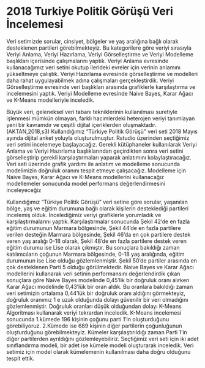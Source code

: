 # 2018 Turkiye Politik Görüşü Veri İncelemesi

Veri setimizde sorular, cinsiyet, bölgeler ve yaş aralığına bağlı olarak 
desteklenen partileri görebilmekteyiz. Bu kategorilere göre veriyi sırasıyla Veriyi 
Anlama, Veriyi Hazırlama, Veriyi Görselleştirme ve Veriyi Modelleme başlıkları 
içerisinde çalışmalarını yaptık. 
Veriyi Anlama evresinde kullanacağımız veri setini okutup ilerideki evreler
için verinin anlamını yükseltmeye çalıştık.
Veriyi Hazırlama evresinde görselleştirme ve modelleri daha rahat 
uygulayabilmek adına çalışmaları gerçekleştirdik.
Veriyi Görselleştirme evresinde veri başlıkları arasında grafiklerle 
karşılaştırma ve incelemesini yaptık.
Veriyi Modelleme evresinde Naive Bayes, Karar Ağacı ve K-Means
modelleriyle inceledik.

Büyük veri, geleneksel veri tabanı tekniklerinin kullanılması suretiyle 
işlenmesi mümkün olmayan, farklı hacimlerdeki heterojen veriyi tanımlayan yeni bir 
kavramdır ve çeşitli dijital içeriklerden oluşmaktadır.(AKTAN,2018,s3)
Kullandığımız “Türkiye Politik Görüşü” veri seti 2018 Mayıs ayında dijital 
anket yoluyla oluşturulmuştur.
Rstudio üzerinden seçtiğimiz veri setini incelemeye başlayacağız. Gerekli
kütüphaneler kullanılarak Veriyi Anlama ve Veriyi Hazırlama başlıklarından 
geçirdikten sonra veri setini görselleştirip gerekli karşılaştırmaları yaparak anlatımını 
kolaylaştıracağız. Veri seti üzerinde grafik yardımı ile anlatım ve modelleme 
sonucunda modelimizin doğruluk oranını tespit etmeye çalışacağız. Modelleme için 
Naive Bayes, Karar Ağacı ve K-Means modellerini kullanacağız modellemeler 
sonucunda model performans değerlendirmesini inceleyeceğiz

Kullandığımız “Türkiye Politik Görüşü” veri setine göre sorular, yaşanılan 
bölge, yaş ve eğitim durumuna bağlı olarak kişilerin desteklediği partileri incelemiş 
olduk. İncelediğimiz veriyi grafiklerle yorumladık ve karşılaştırmalarını yaptık.
Karşılaştırmalar sonucunda Şekil 42’de en fazla eğitim durumunun Marmara 
bölgesinde, Şekil 44’de en fazla partilere verilen desteğin Marmara bölgesinde, Şekil 
46’da en çok partilere destek veren yaş aralığı 0-18 olarak, Şekil 48’de en fazla 
partilere destek veren eğitim durumu ise Lise olarak çıkmıştır. Bu sonuçlara bakıldığı 
zaman katılımcıların çoğunun Marmara bölgesinde, 0-18 yaş aralığında, eğitim 
durumunun ise Lise olduğu gözlemlenmiştir. Şekil 50’de partiler arasında en çok 
desteklenen Parti 5 olduğu görülmektedir. 
Naive Bayes ve Karar Ağacı modellerini kullanarak veri setinin performansını 
değerlendirdik çıkan sonuçlara göre Naive Bayes modelinde 0,45’lik bir doğruluk 
oranı alırken Karar Ağacı modelinde 0,43’lük bir oran aldık. Bu oranlara bakıldığı 
zaman veri setimizin ortalama 0,44’lük bir doğruluk oranı aldığını görmekteyiz, 
doğruluk oranımız 1 e uzak olduğunda dolayı güvenilir bir veri olmadığını 
gözlemlenmiştir. Doğruluk oranları düşük olduğundan dolayı K-Means Algoritması 
kullanarak veriyi tekrardan inceledik. K-Means incelemesi sonucunda 1.kümede 196 
kişinin çoğunu parti 1’in oluşturduğunu görebiliyoruz. 2.Kümede ise 689 kişinin diğer 
partilerin çoğunluğunun oluşturduğunu görebilmekteyiz. Kümeler karşılaştırıldığı 
zaman Parti 1’in diğer partilerden ayrıldığını gözlemleyebiliriz.
Seçtiğimiz veri seti için iki adet sınıflandırma modeli, bir adet ise kümele 
modeli oluşturarak inceledik. Veri setimiz için model olarak kümelemenin 
kullanılması daha doğru olduğunu tespit ettik.
